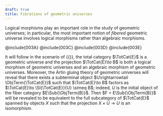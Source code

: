 ```yaml
---
draft: true
title: Fibrations of geometric universes
---
```


Logical morphisms play an important role in the study of geometric universes; in particular, the most important notion of *fibered* geometric universe involves logical morphisms rather than algebraic morphisms.

@include{003A}
@include{003C}
@include{003D}
@include{003E}

It will follow in the scenario of {{<cref frct-003E>}}, the total category $\TotCat{E}$ is a geometric universe and the projection $\TotCat{E}\to B$ is both a logical morphism of geometric universes and an algebraic morphism of geometric universes. Moreover, the Artin gluing theory of geometric universes will reveal that there exists a subterminal object $U\rightarrowtail \ObjTerm{\TotCat{E}}$ such that $\TotCat{E}\to B$ factors as  $\TotCat{E}\to \Sl{\TotCat{E}}{U} \simeq B$; indeed, $U$ is the initial object of the fiber category $E\Sub{\ObjTerm{B}}$. Then $F = E\Sub{\ObjTerm{B}}$ will be revealed to be equivalent to the full subcategory of $\TotCat{E}$ spanned by objects $X$ such that the projection $X\times U\to U$ is an isomorphism.
